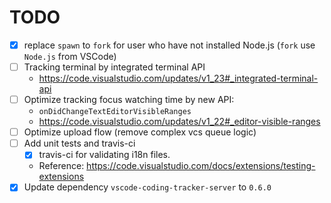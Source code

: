 # TODO

- [x] replace `spawn` to `fork` for user who have not installed Node.js (`fork` use `Node.js` from VSCode)
- [ ] Tracking terminal by integrated terminal API
	- <https://code.visualstudio.com/updates/v1_23#_integrated-terminal-api>
- [ ] Optimize tracking focus watching time by new API:
	- `onDidChangeTextEditorVisibleRanges`
	- <https://code.visualstudio.com/updates/v1_22#_editor-visible-ranges>
- [ ] Optimize upload flow (remove complex vcs queue logic)
- [ ] Add unit tests and travis-ci
	- [x] travis-ci for validating i18n files. 
	- Reference: <https://code.visualstudio.com/docs/extensions/testing-extensions>
- [x] Update dependency `vscode-coding-tracker-server` to `0.6.0`
